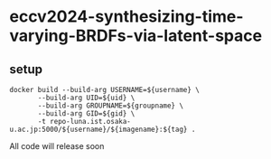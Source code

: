 # eccv2024-synthesizing-time-varying-BRDFs-via-latent-space

## setup
```
docker build --build-arg USERNAME=${username} \
       --build-arg UID=${uid} \
       --build-arg GROUPNAME=${groupname} \
       --build-arg GID=${gid} \
       -t repo-luna.ist.osaka-u.ac.jp:5000/${username}/${imagename}:${tag} .
```
All code will release soon
